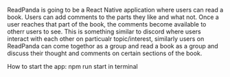 ReadPanda is going to be a React Native application where users can read a book. Users can add comments to the parts they like and what not. Once a user reaches that part of the book, the comments become available to otherr users to see. This is something similar to discord where users interact with each other on particualr topic/interest, similarly users on ReadPanda can come togethor as a group and read a book as a group and discuss their thought and comments on certain sections of the book.


How to start the app: npm run start in terminal
